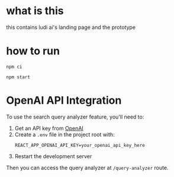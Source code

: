 # what is this

this contains ludi ai's landing page and the prototype

# how to run

`npm ci`

`npm start`

# OpenAI API Integration

To use the search query analyzer feature, you'll need to:

1. Get an API key from [OpenAI](https://platform.openai.com/api-keys)
2. Create a `.env` file in the project root with:
   ```
   REACT_APP_OPENAI_API_KEY=your_openai_api_key_here
   ```
3. Restart the development server

Then you can access the query analyzer at `/query-analyzer` route.
